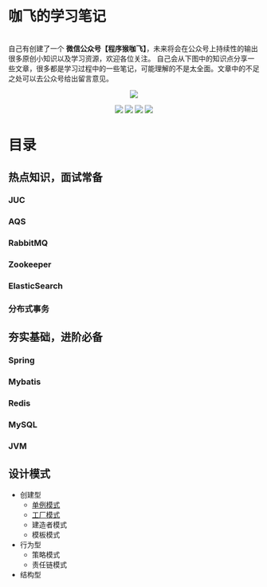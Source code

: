 # 咖飞的学习笔记

<br/>自己有创建了一个 **微信公众号【程序猴咖飞】**，未来将会在公众号上持续性的输出很多原创小知识以及学习资源，欢迎各位关注。
自己会从下图中的知识点分享一些文章，很多都是学习过程中的一些笔记，可能理解的不是太全面。文章中的不足之处可以去公众号给出留言意见。
<p align="center">
  <img src="http://1.12.65.107/upload/2022/07/animal_and_nature.png" link="www.baidu.com">
</p>

<p align="center">
    <img src="https://img.shields.io/badge/WeChat-%E7%A8%8B%E5%BA%8F%E7%8C%B4%E5%92%96%E9%A3%9E-blue">
    <img src="https://img.shields.io/badge/csdn-CSDN-orange">
    <img src="https://img.shields.io/badge/cnblogs-%E5%8D%9A%E5%AE%A2%E5%9B%AD-9cf">
    <img src="https://img.shields.io/badge/oschina-%E5%BC%80%E6%BA%90%E4%B8%AD%E5%9B%BD-brightgreen">
</p>

# 目录
## 热点知识，面试常备
### JUC

### AQS

### RabbitMQ

### Zookeeper

### ElasticSearch

### 分布式事务

## 夯实基础，进阶必备
### Spring

### Mybatis

### Redis

### MySQL

### JVM

## 设计模式

- 创建型
    - [单例模式](https://mp.weixin.qq.com/s/o19D9p2Udw5_FV4H7VKpVw)
    - [工厂模式](https://mp.weixin.qq.com/s/fXb_51jO64nF6XKOEtFK2g)
    - 建造者模式
    - 模板模式
- 行为型
    - 策略模式
    - 责任链模式
- 结构型
